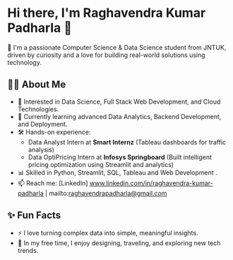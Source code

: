 # Hi there, I'm Raghavendra Kumar Padharla 👋

🚀 I'm a passionate Computer Science & Data Science student from JNTUK, driven by curiosity and a love for building real-world solutions using technology.

## 👨‍💻 About Me
- 🎯 Interested in Data Science, Full Stack Web Development, and Cloud Technologies.
- 🌱 Currently learning advanced Data Analytics, Backend Development, and Deployment.
- 🛠️ Hands-on experience:
  - Data Analyst Intern at **Smart Internz** (Tableau dashboards for traffic analysis)
  - Data OptiPricing Intern at **Infosys Springboard** (Built intelligent pricing optimization using Streamlit and analytics)
- 📊 Skilled in Python, Streamlit, SQL, Tableau and Web Development .
- 📫 Reach me: [LinkedIn] www.linkedin.com/in/raghavendra-kumar-padharla | mailto:raghavendrapadharla@gmail.com

## ✨ Fun Facts
- ⚡ I love turning complex data into simple, meaningful insights.
- 🎨 In my free time, I enjoy designing, traveling, and exploring new tech trends.
